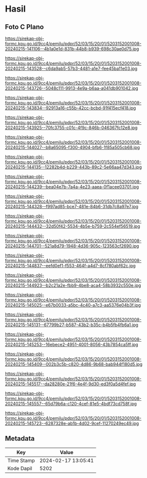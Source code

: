 # Hasil

## Foto C Plano

https://sirekap-obj-formc.kpu.go.id/9cc4/pemilu/pdpr/52/03/15/20/01/5203152001008-20240215-141106--4b1a0e1d-831b-44b8-b939-698c30ae0d75.jpg

https://sirekap-obj-formc.kpu.go.id/9cc4/pemilu/pdpr/52/03/15/20/01/5203152001008-20240215-143528--c6da9ab5-57b3-4481-a1e7-fee45ba11e03.jpg

https://sirekap-obj-formc.kpu.go.id/9cc4/pemilu/pdpr/52/03/15/20/01/5203152001008-20240215-143726--5048c111-9913-4e9a-b6aa-a041db901042.jpg

https://sirekap-obj-formc.kpu.go.id/9cc4/pemilu/pdpr/52/03/15/20/01/5203152001008-20240215-143834--92913a16-c55b-42cc-bcbd-91f415ecf418.jpg

https://sirekap-obj-formc.kpu.go.id/9cc4/pemilu/pdpr/52/03/15/20/01/5203152001008-20240215-143925--70fc3755-c01c-4f9c-846b-046367fc12e8.jpg

https://sirekap-obj-formc.kpu.go.id/9cc4/pemilu/pdpr/52/03/15/20/01/5203152001008-20240215-144027--b8a65095-f300-4904-bfb6-1f85a505cb68.jpg

https://sirekap-obj-formc.kpu.go.id/9cc4/pemilu/pdpr/52/03/15/20/01/5203152001008-20240215-144135--12282b4d-b229-443b-89c2-5e66aa47d343.jpg

https://sirekap-obj-formc.kpu.go.id/9cc4/pemilu/pdpr/52/03/15/20/01/5203152001008-20240215-144239--bea04e7b-7a4a-4e23-aaea-0f1acee03701.jpg

https://sirekap-obj-formc.kpu.go.id/9cc4/pemilu/pdpr/52/03/15/20/01/5203152001008-20240215-144328--f997ad85-bce7-481e-84b6-31db7c8a97e7.jpg

https://sirekap-obj-formc.kpu.go.id/9cc4/pemilu/pdpr/52/03/15/20/01/5203152001008-20240215-144432--32d50f42-5534-4b5e-b759-2c554ef56519.jpg

https://sirekap-obj-formc.kpu.go.id/9cc4/pemilu/pdpr/52/03/15/20/01/5203152001008-20240215-144701--521a8d79-1948-4d36-905c-123563cf2690.jpg

https://sirekap-obj-formc.kpu.go.id/9cc4/pemilu/pdpr/52/03/15/20/01/5203152001008-20240215-144837--eefd0ef1-f553-464f-a4d7-8cf780abf62c.jpg

https://sirekap-obj-formc.kpu.go.id/9cc4/pemilu/pdpr/52/03/15/20/01/5203152001008-20240215-144923--b2c21a2e-fbb9-4be8-aca4-58b3932c550e.jpg

https://sirekap-obj-formc.kpu.go.id/9cc4/pemilu/pdpr/52/03/15/20/01/5203152001008-20240215-145025--e67b0033-a5bc-4c40-a7c3-aa5376e04b3f.jpg

https://sirekap-obj-formc.kpu.go.id/9cc4/pemilu/pdpr/52/03/15/20/01/5203152001008-20240215-145131--67799b27-b587-43b2-b35c-b4b5fb4fb6a1.jpg

https://sirekap-obj-formc.kpu.go.id/9cc4/pemilu/pdpr/52/03/15/20/01/5203152001008-20240215-145253--16ebece2-4951-4001-8056-43b7854ca5ff.jpg

https://sirekap-obj-formc.kpu.go.id/9cc4/pemilu/pdpr/52/03/15/20/01/5203152001008-20240215-145409--002b3c5b-c820-4d86-9b68-bab944f180d5.jpg

https://sirekap-obj-formc.kpu.go.id/9cc4/pemilu/pdpr/52/03/15/20/01/5203152001008-20240215-145517--da28280e-21f6-4e4f-9d30-ed3f0a5d4fef.jpg

https://sirekap-obj-formc.kpu.go.id/9cc4/pemilu/pdpr/52/03/15/20/01/5203152001008-20240215-145557--65d79b6a-c120-4cef-81e5-4bdf73cd758f.jpg

https://sirekap-obj-formc.kpu.go.id/9cc4/pemilu/pdpr/52/03/15/20/01/5203152001008-20240215-145723--6287328e-ab1b-4d02-9cef-11270249ec49.jpg


## Metadata

| Key        | Value               |
| ---------- | ------------------- |
| Time Stamp | 2024-02-17 13:05:41 |
| Kode Dapil | 5202                |



